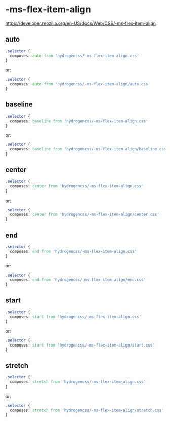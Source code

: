 # -ms-flex-item-align

https://developer.mozilla.org/en-US/docs/Web/CSS/-ms-flex-item-align

## auto
```css
.selector {
  composes: auto from 'hydrogencss/-ms-flex-item-align.css'
}
```

or:
```css
.selector {
  composes: auto from 'hydrogencss/-ms-flex-item-align/auto.css'
}
```

## baseline
```css
.selector {
  composes: baseline from 'hydrogencss/-ms-flex-item-align.css'
}
```

or:
```css
.selector {
  composes: baseline from 'hydrogencss/-ms-flex-item-align/baseline.css'
}
```

## center
```css
.selector {
  composes: center from 'hydrogencss/-ms-flex-item-align.css'
}
```

or:
```css
.selector {
  composes: center from 'hydrogencss/-ms-flex-item-align/center.css'
}
```

## end
```css
.selector {
  composes: end from 'hydrogencss/-ms-flex-item-align.css'
}
```

or:
```css
.selector {
  composes: end from 'hydrogencss/-ms-flex-item-align/end.css'
}
```

## start
```css
.selector {
  composes: start from 'hydrogencss/-ms-flex-item-align.css'
}
```

or:
```css
.selector {
  composes: start from 'hydrogencss/-ms-flex-item-align/start.css'
}
```

## stretch
```css
.selector {
  composes: stretch from 'hydrogencss/-ms-flex-item-align.css'
}
```

or:
```css
.selector {
  composes: stretch from 'hydrogencss/-ms-flex-item-align/stretch.css'
}
```


